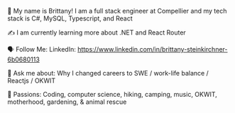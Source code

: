 🤝 My name is Brittany! I am a full stack engineer at Compellier and my tech stack is C#, MySQL, Typescript, and React
 
✍️ I am currently learning more about .NET and React Router 
 
🗣 Follow Me: LinkedIn: https://www.linkedin.com/in/brittany-steinkirchner-6b0680113

💬 Ask me about: Why I changed careers to SWE / work-life balance / Reactjs / OKWIT

💓 Passions: Coding, computer science, hiking, camping, music, OKWIT, motherhood, gardening, & animal rescue
